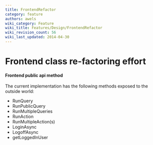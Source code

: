 ```yaml
---
title: FrontendRefactor
category: feature
authors: awels
wiki_category: Feature
wiki_title: Features/Design/FrontendRefactor
wiki_revision_count: 56
wiki_last_updated: 2014-04-30
---
```


# Frontend class re-factoring effort

#### Frontend public api method

The current implementation has the following methods exposed to the outside world:

*   RunQuery
*   RunPublicQuery
*   RunMultipleQueries
*   RunAction
*   RunMultipleAction(s)
*   LoginAsync
*   LogoffAsync
*   getLoggedInUser
